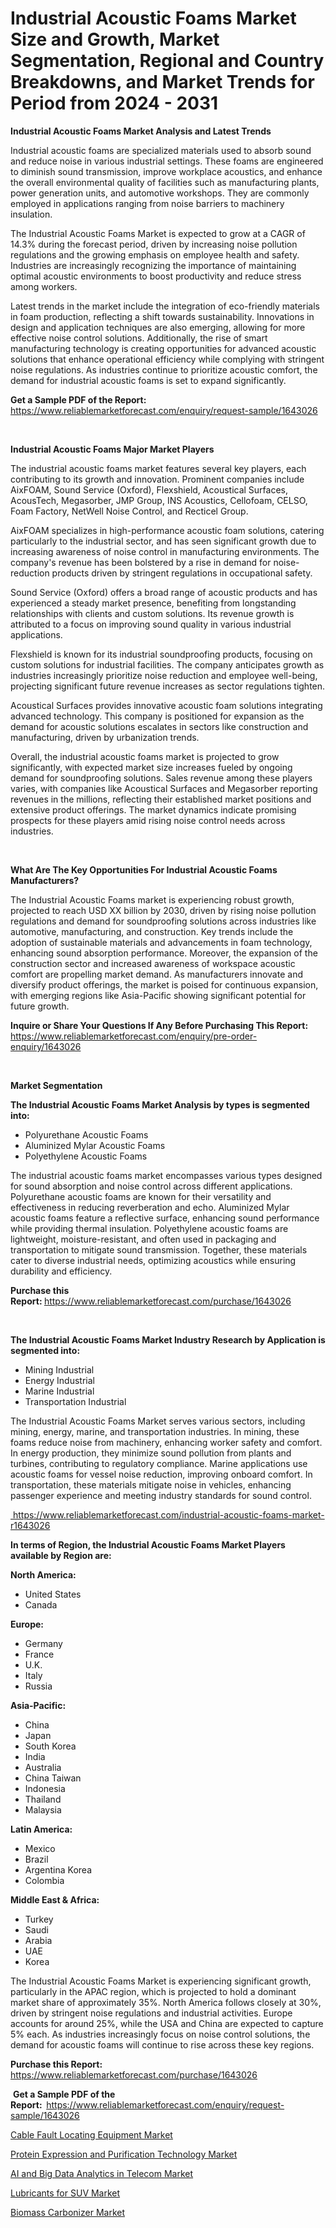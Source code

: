 <p><h1>Industrial Acoustic Foams Market Size and Growth, Market Segmentation, Regional and Country Breakdowns, and Market Trends for Period from 2024 -  2031</h1></p><p><strong>Industrial Acoustic Foams Market Analysis and Latest Trends</strong></p>
<p><p>Industrial acoustic foams are specialized materials used to absorb sound and reduce noise in various industrial settings. These foams are engineered to diminish sound transmission, improve workplace acoustics, and enhance the overall environmental quality of facilities such as manufacturing plants, power generation units, and automotive workshops. They are commonly employed in applications ranging from noise barriers to machinery insulation.</p><p>The Industrial Acoustic Foams Market is expected to grow at a CAGR of 14.3% during the forecast period, driven by increasing noise pollution regulations and the growing emphasis on employee health and safety. Industries are increasingly recognizing the importance of maintaining optimal acoustic environments to boost productivity and reduce stress among workers. </p><p>Latest trends in the market include the integration of eco-friendly materials in foam production, reflecting a shift towards sustainability. Innovations in design and application techniques are also emerging, allowing for more effective noise control solutions. Additionally, the rise of smart manufacturing technology is creating opportunities for advanced acoustic solutions that enhance operational efficiency while complying with stringent noise regulations. As industries continue to prioritize acoustic comfort, the demand for industrial acoustic foams is set to expand significantly.</p></p>
<p><strong>Get a Sample PDF of the Report:&nbsp;</strong> <a href="https://www.reliablemarketforecast.com/enquiry/request-sample/1643026?utm_campaign=1108&utm_medium=2&utm_source=Github&utm_content=ia&utm_term=23102024&utm_id=industrial-acoustic-foams">https://www.reliablemarketforecast.com/enquiry/request-sample/1643026</a></p>
<p>&nbsp;</p>
<p><strong>Industrial Acoustic Foams Major Market Players</strong></p>
<p><p>The industrial acoustic foams market features several key players, each contributing to its growth and innovation. Prominent companies include AixFOAM, Sound Service (Oxford), Flexshield, Acoustical Surfaces, AcousTech, Megasorber, JMP Group, INS Acoustics, Cellofoam, CELSO, Foam Factory, NetWell Noise Control, and Recticel Group.</p><p>AixFOAM specializes in high-performance acoustic foam solutions, catering particularly to the industrial sector, and has seen significant growth due to increasing awareness of noise control in manufacturing environments. The company's revenue has been bolstered by a rise in demand for noise-reduction products driven by stringent regulations in occupational safety.</p><p>Sound Service (Oxford) offers a broad range of acoustic products and has experienced a steady market presence, benefiting from longstanding relationships with clients and custom solutions. Its revenue growth is attributed to a focus on improving sound quality in various industrial applications.</p><p>Flexshield is known for its industrial soundproofing products, focusing on custom solutions for industrial facilities. The company anticipates growth as industries increasingly prioritize noise reduction and employee well-being, projecting significant future revenue increases as sector regulations tighten.</p><p>Acoustical Surfaces provides innovative acoustic foam solutions integrating advanced technology. This company is positioned for expansion as the demand for acoustic solutions escalates in sectors like construction and manufacturing, driven by urbanization trends.</p><p>Overall, the industrial acoustic foams market is projected to grow significantly, with expected market size increases fueled by ongoing demand for soundproofing solutions. Sales revenue among these players varies, with companies like Acoustical Surfaces and Megasorber reporting revenues in the millions, reflecting their established market positions and extensive product offerings. The market dynamics indicate promising prospects for these players amid rising noise control needs across industries.</p></p>
<p>&nbsp;</p>
<p><strong>What Are The Key Opportunities For Industrial Acoustic Foams Manufacturers?</strong></p>
<p><p>The Industrial Acoustic Foams market is experiencing robust growth, projected to reach USD XX billion by 2030, driven by rising noise pollution regulations and demand for soundproofing solutions across industries like automotive, manufacturing, and construction. Key trends include the adoption of sustainable materials and advancements in foam technology, enhancing sound absorption performance. Moreover, the expansion of the construction sector and increased awareness of workspace acoustic comfort are propelling market demand. As manufacturers innovate and diversify product offerings, the market is poised for continuous expansion, with emerging regions like Asia-Pacific showing significant potential for future growth.</p></p>
<p><strong>Inquire or Share Your Questions If Any Before Purchasing This Report:</strong> <a href="https://www.reliablemarketforecast.com/enquiry/pre-order-enquiry/1643026?utm_campaign=1108&utm_medium=2&utm_source=Github&utm_content=ia&utm_term=23102024&utm_id=industrial-acoustic-foams">https://www.reliablemarketforecast.com/enquiry/pre-order-enquiry/1643026</a></p>
<p>&nbsp;</p>
<p><strong>Market Segmentation</strong></p>
<p><strong>The Industrial Acoustic Foams Market Analysis by types is segmented into:</strong></p>
<p><ul><li>Polyurethane Acoustic Foams</li><li>Aluminized Mylar Acoustic Foams</li><li>Polyethylene Acoustic Foams</li></ul></p>
<p><p>The industrial acoustic foams market encompasses various types designed for sound absorption and noise control across different applications. Polyurethane acoustic foams are known for their versatility and effectiveness in reducing reverberation and echo. Aluminized Mylar acoustic foams feature a reflective surface, enhancing sound performance while providing thermal insulation. Polyethylene acoustic foams are lightweight, moisture-resistant, and often used in packaging and transportation to mitigate sound transmission. Together, these materials cater to diverse industrial needs, optimizing acoustics while ensuring durability and efficiency.</p></p>
<p><strong>Purchase this Report:&nbsp;</strong><a href="https://www.reliablemarketforecast.com/purchase/1643026?utm_campaign=1108&utm_medium=2&utm_source=Github&utm_content=ia&utm_term=23102024&utm_id=industrial-acoustic-foams">https://www.reliablemarketforecast.com/purchase/1643026</a></p>
<p>&nbsp;</p>
<p><strong>The Industrial Acoustic Foams Market Industry Research by Application is segmented into:</strong></p>
<p><ul><li>Mining Industrial</li><li>Energy Industrial</li><li>Marine Industrial</li><li>Transportation Industrial</li></ul></p>
<p><p>The Industrial Acoustic Foams Market serves various sectors, including mining, energy, marine, and transportation industries. In mining, these foams reduce noise from machinery, enhancing worker safety and comfort. In energy production, they minimize sound pollution from plants and turbines, contributing to regulatory compliance. Marine applications use acoustic foams for vessel noise reduction, improving onboard comfort. In transportation, these materials mitigate noise in vehicles, enhancing passenger experience and meeting industry standards for sound control.</p></p>
<p><a href="https://www.reliablemarketforecast.com/industrial-acoustic-foams-market-r1643026?utm_campaign=1108&utm_medium=2&utm_source=Github&utm_content=ia&utm_term=23102024&utm_id=industrial-acoustic-foams">&nbsp;https://www.reliablemarketforecast.com/industrial-acoustic-foams-market-r1643026</a></p>
<p><strong>In terms of Region, the Industrial Acoustic Foams Market Players available by Region are:</strong></p>
<p>
    <p> <strong> North America: </strong>
        <ul>
            <li>United States</li>
            <li>Canada</li>
        </ul>
        </p> 
    <p> <strong> Europe: </strong>
        <ul>
            <li>Germany</li>
            <li>France</li>
            <li>U.K.</li>
            <li>Italy</li>
            <li>Russia</li>
        </ul>
        </p> 
    <p> <strong> Asia-Pacific: </strong>
        <ul>
            <li>China</li>
            <li>Japan</li>
            <li>South Korea</li>
            <li>India</li>
            <li>Australia</li>
            <li>China Taiwan</li>
            <li>Indonesia</li>
            <li>Thailand</li>
            <li>Malaysia</li>
        </ul>
        </p> 
    <p> <strong> Latin America: </strong>
        <ul>
            <li>Mexico</li>
            <li>Brazil</li>
            <li>Argentina Korea</li>
            <li>Colombia</li>
        </ul>
        </p> 
    <p> <strong> Middle East & Africa: </strong>
        <ul>
            <li>Turkey</li>
            <li>Saudi</li>
            <li>Arabia</li>
            <li>UAE</li>
            <li>Korea</li>
        </ul>
    </p>
    </p>
<p><p>The Industrial Acoustic Foams Market is experiencing significant growth, particularly in the APAC region, which is projected to hold a dominant market share of approximately 35%. North America follows closely at 30%, driven by stringent noise regulations and industrial activities. Europe accounts for around 25%, while the USA and China are expected to capture 5% each. As industries increasingly focus on noise control solutions, the demand for acoustic foams will continue to rise across these key regions.</p></p>
<p><strong>Purchase this Report: </strong><a href="https://www.reliablemarketforecast.com/purchase/1643026?utm_campaign=1108&utm_medium=2&utm_source=Github&utm_content=ia&utm_term=23102024&utm_id=industrial-acoustic-foams">https://www.reliablemarketforecast.com/purchase/1643026</a></p>
<p>&nbsp;<strong>Get a Sample PDF of the Report:&nbsp;&nbsp;</strong><a href="https://www.reliablemarketforecast.com/enquiry/request-sample/1643026?utm_campaign=1108&utm_medium=2&utm_source=Github&utm_content=ia&utm_term=23102024&utm_id=industrial-acoustic-foams">https://www.reliablemarketforecast.com/enquiry/request-sample/1643026</a></p>
<p><strong></strong></p>
<p><p><a href="https://issuu.com/reportprime-2/docs/cable-fault-locating-equipment-mark_217c6b19f423c1?utm_campaign=1108&utm_medium=2&utm_source=Github&utm_content=ia&utm_term=23102024&utm_id=industrial-acoustic-foams">Cable Fault Locating Equipment Market</a></p><p><a href="https://www.linkedin.com/pulse/protein-expression-purification-technology-value-chain-analysis-vx6ze?utm_campaign=1108&utm_medium=2&utm_source=Github&utm_content=ia&utm_term=23102024&utm_id=industrial-acoustic-foams">Protein Expression and Purification Technology Market</a></p><p><a href="https://www.linkedin.com/pulse/ai-big-data-analytics-telecom-market-forecasts-trends-sx9we?utm_campaign=1108&utm_medium=2&utm_source=Github&utm_content=ia&utm_term=23102024&utm_id=industrial-acoustic-foams">AI and Big Data Analytics in Telecom Market</a></p><p><a href="https://github.com/nekolalrclippo/Market-Research-Report-List-1/blob/main/lubricants-for-suv-market.md?utm_campaign=1108&utm_medium=2&utm_source=Github&utm_content=ia&utm_term=23102024&utm_id=industrial-acoustic-foams">Lubricants for SUV Market</a></p><p><a href="https://github.com/cecilebbruhter/Market-Research-Report-List-1/blob/main/biomass-carbonizer-market.md?utm_campaign=1108&utm_medium=2&utm_source=Github&utm_content=ia&utm_term=23102024&utm_id=industrial-acoustic-foams">Biomass Carbonizer Market</a></p></p>